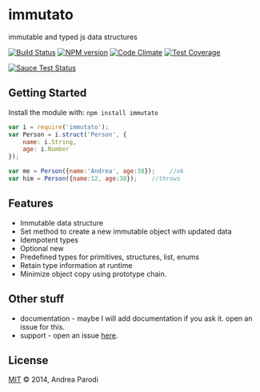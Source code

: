 # immutato 

immutable and typed js data structures

[![Build Status](https://secure.travis-ci.org/parroit/immutato.png?branch=master)](http://travis-ci.org/parroit/immutato) [![NPM version](https://badge-me.herokuapp.com/api/npm/immutato.png)](http://badges.enytc.com/for/npm/immutato) [![Code Climate](https://codeclimate.com/github/parroit/immutato.png)](https://codeclimate.com/github/parroit/immutato) [![Test Coverage](https://codeclimate.com/github/parroit/immutato/badges/coverage.svg)](https://codeclimate.com/github/parroit/immutato)

[![Sauce Test Status](https://saucelabs.com/browser-matrix/parroit-github.svg)](https://saucelabs.com/u/parroit-github)


## Getting Started
Install the module with: `npm install immutato`

```javascript
var i = require('immutato');
var Person = i.struct('Person', {
    name: i.String,
    age: i.Number
});

var me = Person({name:'Andrea', age:38});    //ok
var him = Person({name:12, age:38});    //throws

```

## Features

* Immutable data structure
* Set method to create a new immutable object with updated data
* Idempotent types
* Optional new 
* Predefined types for primitives, structures, list, enums
* Retain type information at runtime
* Minimize object copy using prototype chain.



## Other stuff

* documentation - maybe I will add documentation if you ask it. open an issue for this.
* support - open an issue [here](https://github.com/parroit/immutato/issues).

## License
[MIT](http://opensource.org/licenses/MIT) © 2014, Andrea Parodi
